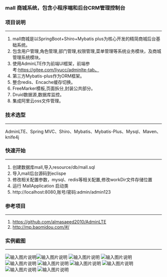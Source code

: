 
### mall 商城系统，包含小程序端和后台CRM管理控制台
### 项目说明
-------------
1. mall商城是以SpringBoot+Shiro+Mybatis plus为核心开发的精简商城后台基础系统。
2. 包含用户管理,角色管理,部门管理,权限管理,菜单管理等系统业务模块，及商城管理系统模块。
3. 使用AdminLTE作为前端UI框架，前端参考:https://gitee.com/liyucc/adminlte-tab。
4. 第三方Mybatis-plus作为ORM框架。
5. 整合redis、Encache缓存切换。
6. FreeMarker模板,页面拆分,封装公共部分。
7. Druid数据源,数据库监控。
8. 集成阿里云oss文件管理。

### 技术选型
-------------
AdminLTE、Spring MVC、Shiro、Mybatis、Mybatis-Plus、Mysql、Maven、knife4j

### 快速开始
-------------
1. 创建数据库mall,导入resource/db/mall.sql
2. 导入mall后台源码到eclispe
3. 修改相关配置参数，mysql、redis等相关配置,修改workDir文件存储位置
4. 运行 MallApplication 启动类
5. http://localhost:8080,账号/密码:admin/admin123

### 参考项目
-------------
1. https://github.com/almasaeed2010/AdminLTE
2. http://mp.baomidou.com/#/

### 实例截图
-------------
![输入图片说明](https://images.gitee.com/uploads/images/2021/0907/141149_e11f5ed3_947463.jpeg "11.jpg")![输入图片说明](https://images.gitee.com/uploads/images/2021/0907/141202_7ae33ee7_947463.jpeg "12.jpg") ![输入图片说明](https://images.gitee.com/uploads/images/2021/0907/141232_73910055_947463.jpeg "14.jpg")
![输入图片说明](https://images.gitee.com/uploads/images/2021/0907/140504_5c25e8d0_947463.jpeg "1.jpg")
![输入图片说明](https://images.gitee.com/uploads/images/2021/0907/140547_3b709ebc_947463.jpeg "2.jpg")
![输入图片说明](https://images.gitee.com/uploads/images/2021/0907/140627_a10e46a3_947463.jpeg "6.jpg")
![输入图片说明](https://images.gitee.com/uploads/images/2021/0907/140610_681f6b56_947463.jpeg "4.jpg")
![输入图片说明](https://images.gitee.com/uploads/images/2021/0907/140600_bcda7638_947463.jpeg "3.jpg")
![输入图片说明](https://images.gitee.com/uploads/images/2021/0907/141106_d2ec0ba2_947463.jpeg "7.jpg")
![输入图片说明](https://images.gitee.com/uploads/images/2021/0907/141119_ddbbe6fb_947463.jpeg "8.jpg")

